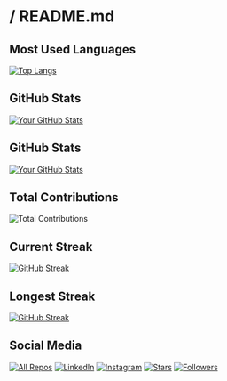 # <DodoLintuTTV> / README.md

## Most Used Languages
[![Top Langs](https://github-readme-stats.vercel.app/api/top-langs/?username=<your-username>&layout=compact&hide=html&theme=radical)](https://github.com/anuraghazra/github-readme-stats)

## GitHub Stats
[![Your GitHub Stats](https://github-readme-stats.vercel.app/api?username=<your-username>&show_icons=true&theme=radical)](https://github.com/anuraghazra/github-readme-stats)

## GitHub Stats
[![Your GitHub Stats](https://github-readme-stats.vercel.app/api?username=<your-username&show_icons=true&theme=radical)](https://github.com/anuraghazra/github-readme-stats)

## Total Contributions
![Total Contributions](https://github-readme-stats.vercel.app/api?username=<your-username>&show_icons=true&count_private=true&include_all_commits=true&theme=radical)

## Current Streak
[![GitHub Streak](https://streak-stats.demolab.com?user=<your-username>&theme=radical)](https://git.io/streak-stats)

## Longest Streak
[![GitHub Streak](https://streak-stats.demolab.com?user=<your-username>&theme=radical)](https://git.io/streak-stats)

## Social Media
[![All Repos](https://img.shields.io/badge/-All%20Repos-blue)](https://github.com/<dodolintu108>?tab=repositories)
[![LinkedIn](https://img.shields.io/badge/-LinkedIn-blue)](https://www.linkedin.com/in/abdelrhman-mersal-9ba104203/)
[![Instagram](https://img.shields.io/badge/-Instagram-blue)](https://www.instagram.com/_abdelrhman.mersal_?igsh=bTV1N3E1MnpjdHA1)
[![Stars](https://img.shields.io/badge/-Stars-green)](https://github.com/<dodolintu108>?tab=stars)
[![Followers](https://img.shields.io/badge/-Followers-blue)](https://github.com/<dodolintu108>?tab=followers)
